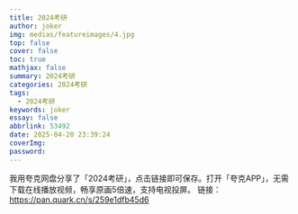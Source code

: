 ```yaml
---
title: 2024考研
author: joker
img: medias/featureimages/4.jpg
top: false
cover: false
toc: true
mathjax: false
summary: 2024考研
categories: 2024考研
tags:
  - 2024考研
keywords: joker
essay: false
abbrlink: 53492
date: 2025-04-20 23:39:24
coverImg:
password:
---
```


我用夸克网盘分享了「2024考研」，点击链接即可保存。打开「夸克APP」，无需下载在线播放视频，畅享原画5倍速，支持电视投屏。
链接：https://pan.quark.cn/s/259e1dfb45d6

